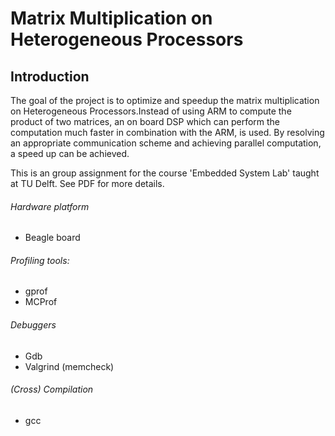 # Matrix Multiplication on Heterogeneous Processors

## Introduction

The goal of the project is to optimize and speedup the matrix multiplication on Heterogeneous Processors.Instead of using ARM to compute the product of two matrices, an on board DSP which can perform the computation much
faster in combination with the ARM, is used. By resolving an appropriate communication
scheme and achieving parallel computation, a speed up can be achieved. 

This is an group assignment for the course 'Embedded System Lab' taught at TU Delft. See PDF for more details. 

###### Hardware platform
   * Beagle board

###### Profiling tools:
   
   * gprof
   * MCProf

###### Debuggers
   * Gdb
   * Valgrind (memcheck)

###### (Cross) Compilation
   * gcc





